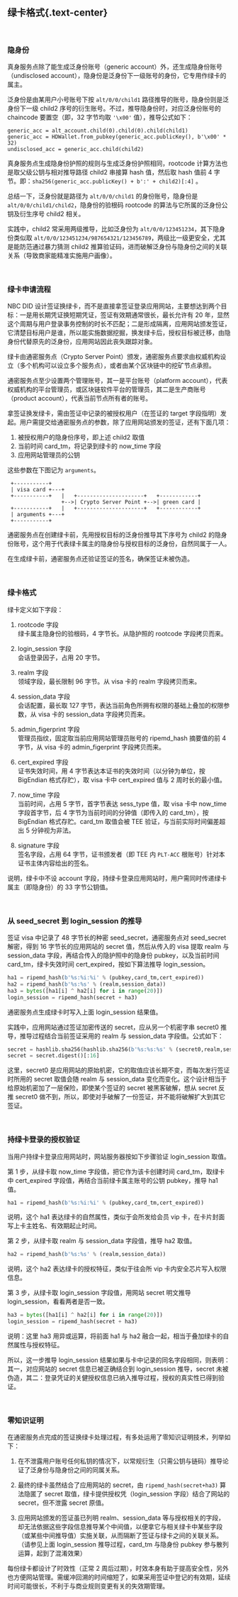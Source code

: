 绿卡格式{.text-center}
----------

&nbsp;

### 隐身份

真身服务点除了能生成泛身份账号（generic account）外，还生成隐身份账号（undisclosed account），隐身份是泛身份下一级账号的身份，它专用作绿卡的属主。

泛身份是由某用户小号账号下按 `alt/0/0/child1` 路径推导的账号，隐身份则是泛身份下一级 child2 序号的衍生账号。不过，推导隐身份时，对应泛身份账号的 chaincode 要置空（即，32 字节均取 `'\x00'` 值），推导公式如下：

```
generic_acc = alt_account.child(0).child(0).child(child1)
generic_acc = HDWallet.from_pubkey(generic_acc.publicKey(), b'\x00' * 32)
undisclosed_acc = generic_acc.child(child2)
``` 

真身服务点生成隐身份护照的规则与生成泛身份护照相同，rootcode 计算方法也是取父级公钥与相对推导路径 child2 串接算 hash 值，然后取 hash 值前 4 字节。即：`sha256(generic_acc.publicKey() + b':' + child2)[:4]` 。

总结一下，泛身份就是路径为 `alt/0/0/child1` 的身份账号，隐身份是 `alt/0/0/child1/child2`，隐身份的验根码 rootcode 的算法与它所属的泛身份公钥及衍生序号 child2 相关。

实践中，child2 常采用两级推导，比如泛身份为 `alt/0/0/123451234`，其下隐身份类似取 `alt/0/0/123451234/987654321/123456789`，两级比一级更安全，尤其是能防范通过暴力猜测 child2 推算验证码，进而破解泛身份与隐身份之间的关联关系（导致商家能精准实施用户画像）。

&nbsp;

### 绿卡申请流程

NBC DID 设计签证换绿卡，而不是直接拿签证登录应用网站，主要想达到两个目标：一是用长期凭证换短期凭证，签证有效期通常很长，最长允许有 20 年，显然这个周期与用户登录事务控制的时长不匹配；二是形成隔离，应用网站颁发签证，它清楚目标用户是谁，所以能实施数据挖掘，换发绿卡后，授权目标被迁移，由隐身份代替原先的泛身份，应用网站因此丧失跟踪对象。

绿卡由通密服务点（Crypto Server Point）颁发，通密服务点要求由权威机构设立（多个机构可以设立多个服务点），或者由某个区块链中的挖矿节点承担。

通密服务点至少设置两个管理账号，其一是平台账号（platform account），代表权威机构的平台管理员，或区块链软件平台的管理员，其二是生产商账号（product account），代表当前节点所有者的账号。

拿签证换发绿卡，需由签证中记录的被授权用户（在签证的 target 字段指明）发起。用户需提交给通密服务点的参数，除了应用网站颁发的签证，还有下面几项：

1. 被授权用户的隐身份序号，即上述 child2 取值
2. 当前时间 card_tm，将记录到绿卡的 now_time 字段
3. 应用网站管理员的公钥

这些参数在下图记为 `arguments`。

```
 +-----------+
 | visa card +---+
 +-----------+   |   +---------------------+   +------------+
                 +-->| Crypto Server Point +-->| green card |
 +-----------+   |   +---------------------+   +------------+
 | arguments +---+
 +-----------+
```

通密服务点在创建绿卡前，先用授权目标的泛身份推导其下序号为 child2 的隐身份账号，这个用于代表绿卡属主的隐身份与授权目标的泛身份，自然同属于一人。

在生成绿卡前，通密服务点还验证签证的签名，确保签证未被伪造。

&nbsp;

### 绿卡格式

绿卡定义如下字段：

1. rootcode 字段  
绿卡属主隐身份的验根码，4 字节长。从隐护照的 rootcode 字段拷贝而来。

2. login_session 字段  
会话登录因子，占用 20 字节。

3. realm 字段  
领域字段，最长限制 96 字节。从 visa 卡的 realm 字段拷贝而来。

4. session_data 字段  
会话配置，最长取 127 字节，表达当前角色所拥有权限的基础上叠加的权限参数，从 visa 卡的 session_data 字段拷贝而来。

5. admin_figerprint 字段  
管理员指纹，固定取当前应用网站管理员账号的 ripemd_hash 摘要值的前 4 字节，从 visa 卡的 admin_figerprint 字段拷贝而来。

6. cert_expired 字段  
证书失效时间，用 4 字节表达本证书的失效时间（以分钟为单位，按 BigEndian 格式存贮），取 visa 卡中 cert_expired 值与 2 周时长的最小值。

7. now_time 字段  
当前时间，占用 5 字节，首字节表达 sess_type 值，取 visa 卡中 now_time 字段首字节，后 4 字节为当前时间的分钟值（即传入的 card_tm），按 BigEndian 格式存贮。card_tm 取值会被 TEE 验证，与当前实际时间偏差超出 5 分钟视为非法。

8. signature 字段  
签名字段，占用 64 字节，证书颁发者（即 TEE 内 `PLT-ACC` 根账号）针对本证书主体内容给出的签名。

说明，绿卡中不设 account 字段，持绿卡登录应用网站时，用户需同时传递绿卡属主（即隐身份）的 33 字节公钥值。

&nbsp;

### 从 seed_secret 到 login_session 的推导

签证 visa 中记录了 48 字节长的种密 seed_secret，通密服务点对 seed_secret 解密，得到 16 字节长的应用网站的 secret 值，然后从传入的 visa 提取 realm 与 session_data 字段，再结合传入的隐护照中的隐身份 pubkey，以及当前时间 card_tm，绿卡失效时间 cert_expired，按如下算法推导 login_session。

``` python
ha1 = ripemd_hash(b'%s:%i:%i' % (pubkey,card_tm,cert_expired))
ha2 = ripemd_hash(b'%s:%s' % (realm,session_data))
ha3 = bytes([ha1[i] ^ ha2[i] for i in range(20)])
login_session = ripemd_hash(secret + ha3)
```

通密服务点生成绿卡时写入上面 login_session 结果值。

实践中，应用网站通过签证加密传送的 secret，应从另一个机密字串 secret0 推导，推导过程结合当前签证采用的 realm 与 session_data 字段值。公式如下：

``` python
secret = hashlib.sha256(hashlib.sha256(b'%s:%s:%s' % (secret0,realm,session_data)).digest())
secret = secret.digest()[:16]
```

这里，secret0 是应用网站的原始机密，它的取值应该长期不变，而每次发行签证时所用的 secret 取值会随 realm 与 session_data 变化而变化。这个设计相当于给原始机密加了一层保险，即使某个签证的 secret 被黑客破解，想从 secret 反推 secret0 做不到，所以，即使对手破解了一份签证，并不能将破解扩大到其它签证。 

&nbsp;

### 持绿卡登录的授权验证

当用户持绿卡登录应用网站时，网站服务器按如下步骤验证 login_session 取值。

第 1 步，从绿卡取 now_time 字段值，把它作为该卡创建时间 card_tm，取绿卡中 cert_expired 字段值，再结合当前绿卡属主账号的公钥 pubkey，推导 ha1 值。

``` python
ha1 = ripemd_hash(b'%s:%i:%i' % (pubkey,card_tm,cert_expired))
```

说明，这个 ha1 表达绿卡的自然属性，类似于会所发给会员 vip 卡，在卡片封面写上卡主姓名、有效期起止时间。

第 2 步，从绿卡取 realm 与 session_data 字段值，推导 ha2 取值。

``` python
ha2 = ripemd_hash(b'%s:%s' % (realm,session_data))
```

说明，这个 ha2 表达绿卡的授权特征，类似于往会所 vip 卡内安全芯片写入权限信息。

第 3 步，从绿卡取 login_session 字段值，用网站 secret 明文推导 login_session，看看两者是否一致。

``` python
ha3 = bytes([ha1[i] ^ ha2[i] for i in range(20)])
login_session = ripemd_hash(secret + ha3)
```

说明：这里 ha3 用异或运算，将前面 ha1 与 ha2 融合一起，相当于叠加绿卡的自然属性与授权特征。

所以，这一步推导 login_session 结果如果与卡中记录的同名字段相同，则表明：其一，对应网站的 secret 信息已被正确结合到 login_session 推导，secret 未被伪造，其二：登录凭证的关健授权信息已纳入推导过程，授权的真实性已得到验证。

&nbsp;

### 零知识证明

在通密服务点完成的签证换绿卡处理过程，有多处运用了零知识证明技术，列举如下：

1. 在不泄露用户账号任何私钥的情况下，以常规衍生（只需公钥与链码）推导论证了泛身份与隐身份之间的同属关系。

2. 最终的绿卡虽然结合了应用网站的 secret，由 `ripemd_hash(secret+ha3)` 算法隐匿了 secret 取值，绿卡提供授权凭（login_session 字段）结合了网站的 secret，但不泄露 secret 原值。

3. 应用网站颁发的签证虽已列明 realm、session_data 等与授权相关的字段，却无法依据这些字段信息推导某个中间值，以便拿它与相关绿卡中某些字段（或某些中间推导值）实施关联，从而隔断了签证与绿卡之间的关联关系。（请参见上面 login_session 推导过程，card_tm 与隐身份 pubkey 参与散列运算，起到了混淆效果）

每份绿卡都设计了时效性（正常 2 周后过期），时效本身有助于提高安全性，另外也方便网站管理。需缓冲回溯的时间缩短了，如果采用签证中登记的有效期，延续时间可能很长，不利于与商业规则变更有关的失效期管理。
